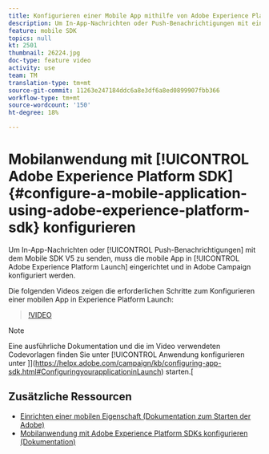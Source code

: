 ```yaml
---
title: Konfigurieren einer Mobile App mithilfe von Adobe Experience Platform SDKs
description: Um In-App-Nachrichten oder Push-Benachrichtigungen mit einer Experience Cloud-SDK-Anwendung zu senden, muss in Adobe Experience Platform Launch eine mobile App eingerichtet und in Adobe Campaign konfiguriert werden
feature: mobile SDK
topics: null
kt: 2501
thumbnail: 26224.jpg
doc-type: feature video
activity: use
team: TM
translation-type: tm+mt
source-git-commit: 11263e247184ddc6a8e3df6a8ed0899907fbb366
workflow-type: tm+mt
source-wordcount: '150'
ht-degree: 18%

---
```



# Mobilanwendung mit [!UICONTROL Adobe Experience Platform SDK] {#configure-a-mobile-application-using-adobe-experience-platform-sdk} konfigurieren

Um In-App-Nachrichten oder [!UICONTROL Push-Benachrichtigungen] mit dem Mobile SDK V5 zu senden, muss die mobile App in [!UICONTROL Adobe Experience Platform Launch] eingerichtet und in Adobe Campaign konfiguriert werden.

Die folgenden Videos zeigen die erforderlichen Schritte zum Konfigurieren einer mobilen App in Experience Platform Launch:

>[!VIDEO](https://video.tv.adobe.com/v/26224?quality=12)

>[!NOTE]
>
>Eine ausführliche Dokumentation und die im Video verwendeten Codevorlagen finden Sie unter [!UICONTROL Anwendung konfigurieren unter ]](https://helpx.adobe.com/campaign/kb/configuring-app-sdk.html#ConfiguringyourapplicationinLaunch) starten.[

## Zusätzliche Ressourcen

* [Einrichten einer mobilen Eigenschaft (Dokumentation zum Starten der Adobe)](https://aep-sdks.gitbook.io/docs/getting-started/create-a-mobile-property)
* [Mobilanwendung mit Adobe Experience Platform SDKs konfigurieren (Dokumentation)](https://helpx.adobe.com/de/campaign/kb/configuring-app-sdk.html)
